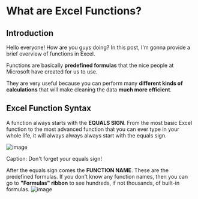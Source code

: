 # What are Excel Functions?

## Introduction
Hello everyone! How are you guys doing? In this post, I'm gonna provide a brief overview of functions in Excel. 

Functions are basically **predefined formulas** that the nice people at Microsoft have created for us to use. 

They are very useful because you can perform many **different kinds of calculations** that will make cleaning the data **much more efficient**. 

## Excel Function Syntax
A function always starts with the **EQUALS SIGN**. From the most basic Excel function to the most advanced function that you can ever type in your whole life, it will always always always start with the equals sign.

![image](https://user-images.githubusercontent.com/112503726/208344034-88283b3b-8e2a-4440-adbe-6487546a3f8d.png)

Caption: Don't forget your equals sign!

After the equals sign comes the **FUNCTION NAME**. These are the predefined formulas. If you don't know any function names, then you can go to **"Formulas" ribbon** to see hundreds, if not thousands, of built-in formulas.
![image](https://user-images.githubusercontent.com/112503726/208343845-023dcc77-1c8b-480a-9c04-f02a1305e06c.png)
